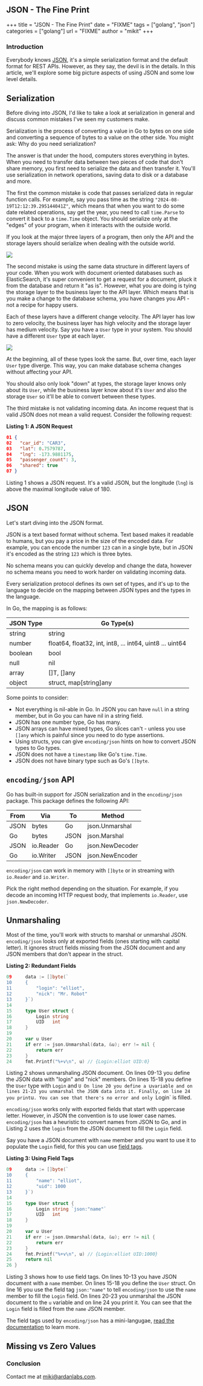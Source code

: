 ## JSON - The Fine Print
+++
title = "JSON - The Fine Print"
date = "FIXME"
tags = ["golang", "json"]
categories = ["golang"]
url = "FIXME"
author = "mikit"
+++

<!--
JSON

Serialization in general
    common mistakes: serialize inside, layers objects, validation
JSON Format
    textual, no schema
    size of 123

    types
    []byte, io.Reader/io.Writer
Exported names
    field tags
    Also -, omitempty, ...
Missing vs zero value
    ptr
    map[string]any, mapstructure
    default values
Custom serialization
    - built in support: time.Time, []byte
    - Value?
Streaming
Type pollution


-->

### Introduction

Everybody knows [JSON](https://www.json.org/), it's a simple serialization format and the default format for REST APIs.
However, as they say, the devil is in the details.
In this article, we'll explore some big picture aspects of using JSON and some low level details.

## Serialization

Before diving into JSON, I'd like to take a look at serialization in general and discuss common mistakes I've seen my customers make.

Serialization is the process of converting a value in Go to bytes on one side and converting a sequence of bytes to a value on the other side.
You might ask: Why do you need serialization?

The answer is that under the hood, computers stores everything in bytes.
When you need to transfer data between two pieces of code that don't share memory,
you first need to serialize the data and then transfer it.
You'll use serialization in network operations, saving data to disk or a database and more.

The first the common mistake is code that passes serialized data in regular function calls.
For example, say you pass time as the string `"2024-08-19T12:12:39.295144041Z"`,
which means that when you want to do some date related operations, say get the year, 
you need to call `time.Parse` to convert it back to a `time.Time` object.
You should serialize only at the "edges" of your program, when it interacts with the outside world.

If you look at the major three layers of a program, then only the API and the storage layers should serialize when dealing with the outside world.

![](layers.png)

The second mistake is using the same data structure in different layers of your code.
When you work with document oriented databases such as ElasticSearch,
it's super convenient to get a request for a document, pluck it from the database and return it "as is".
However, what you are doing is tying the storage layer to the business layer to the API layer.
Which means that is you make a change to the database schema, you have changes you API - not a recipe for happy users.

Each of these layers have a different change velocity.
The API layer has low to zero velocity, the business layer has high velocity and the storage layer has medium velocity.
Say you have a `User` type in your system.
You should have a different `User` type at each layer.

![](layers-user.png)

At the beginning, all of these types look the same.
But, over time, each layer `User` type diverge.
This way, you can make database schema changes without affecting your API.

You should also only look "down" at types, the storage layer knows only about its `User`,
while the business layer know about it's `User` and also the storage `User` so it'll be able to convert between these types.

The third mistake is not validating incoming data.
An income request that is valid JSON does not mean a valid request.
Consider the following request:

**Listing 1: A JSON Request**

```json
01 {
02   "car_id": "CAR3",
03   "lat": 0.7579787,
04   "lng": -173.9881175,
05   "passenger_count": 3,
06   "shared": true
07 }
```

Listing 1 shows a JSON request.
It's a valid JSON, but the longitude (`lng`) is above the maximal longitude value of 180.

## JSON

Let's start diving into the JSON format.

JSON is a text based format without schema.
Text based makes it readable to humans, but you pay a price in the size of the encoded data.
For example, you can encode the number `123` can in a single byte,
but in JSON it's encoded as the string `123` which is three bytes.

No schema means you can quickly develop and change the data,
however no schema means you need to work harder on validating incoming data.


Every serialization protocol defines its own set of types,
and it's up to the language to decide on the mapping between JSON types and the types in the language.

In Go, the mapping is as follows:

| JSON Type | Go Type(s)                                                  |
|-----------|-------------------------------------------------------------|
| string    | string                                                      |
| number    | float64, float32, int, int8, ... int64, uint8 ... uint64    |
| boolean   | bool                                                        |
| null      | nil                                                         |
| array     | []T, []any                                                  |
| object    | struct, map[string]any                                      |


Some points to consider:
- Not everything is nil-able in Go. In JSON you can have `null` in a string member, but in Go you can have nil in a string field.
- JSON has one number type, Go has many.
- JSON arrays can have mixed types, Go slices can't - unless you use `[]any` which is painful since you need to do type assertions.
- Using structs, you can give `encoding/json` hints on how to convert JSON types to Go types.
- JSON does not have a `timestamp` like Go's `time.Time`.
- JSON does not have binary type such as Go's `[]byte`.

## `encoding/json` API

Go has built-in support for JSON serialization and in the `encoding/json` package.
This package defines the following API:

| From | Via       |  To  | Method         |
|------|-----------|------|----------------|
| JSON | bytes     | Go   | json.Unmarshal |
| Go   | bytes     | JSON | json.Marshal   |
| JSON | io.Reader | Go   | json.NewDecoder |
| Go   | io.Writer | JSON | json.NewEncoder |

`encoding/json` can work in memory with `[]byte` or in streaming with `io.Reader` and `io.Writer`.

Pick the right method depending on the situation.
For example, if you decode an incoming HTTP request body, that implements `io.Reader`, use `json.NewDecoder`.

## Unmarshaling

Most of the time, you'll work with structs to marshal or unmarshal JSON.
`encoding/json` looks only at exported fields (ones starting with capital letter).
It ignores struct fields missing from the JSON document and any JSON members that don't appear in the struct.

**Listing 2: Redundant Fields**

```go
09     data := []byte(`
10     {
11         "login": "elliot",
12         "nick": "Mr. Robot"
13     }`)
14 
15     type User struct {
16         Login string
17         UID   int
18     }
19 
20     var u User
21     if err := json.Unmarshal(data, &u); err != nil {
22         return err
23     }
24     fmt.Printf("%+v\n", u) // {Login:elliot UID:0}
```

Listing 2 shows unmarshaling JSON document.
On lines 09-13 you define the JSON data with "login" and "nick" members.
On lines 15-18 you define the `User` type with `Login` and `U
On line 20 you define a `u` variable and on lines 21-23 you unmarshal the JSON data into it.
Finally, on line 24 you print `u`. You can see that there's no error and only `Login` is filled.

`encoding/json` works only with exported fields that start with uppercase letter.
However, in JSON the convention is to use lower case names.
`encoding/json` has a heuristic to convert names from JSON to Go,
and in Listing 2 uses the `login` from the JSON document to fill the `Login` field.

Say you have a JSON document with `name` member and you want to use it to populate the `Login` field,
for this you can use [field tags](FIXME).

**Listing 3: Using Field Tags**

```go
09     data := []byte(`
10     {
11         "name": "elliot",
12         "uid": 1000
13     }`)
14 
15     type User struct {
16         Login string `json:"name"`
17         UID   int
18     }
19 
20     var u User
21     if err := json.Unmarshal(data, &u); err != nil {
22         return err
23     }
24     fmt.Printf("%+v\n", u) // {Login:elliot UID:1000}
25     return nil
26 }
```

Listing 3 shows how to use field tags.
On lines 10-13 you have JSON document with a `name` member.
On lines 15-18 you define the `User` struct.
On line 16 you use the field tag `json:"name"` to tell `encoding/json` to use the `name` member to fill the `Login` field.
On lines 20-23 you unmarshal the JSON document to the `u` variable and on line 24 you print it.
You can see that the `Login` field is filled from the `name` JSON member.

The field tags used by `encoding/json` has a mini-langugae, [read the documentation](FIXME) to learn more.

## Missing vs Zero Values

### Conclusion

Contact me at [miki@ardanlabs.com](mailto:miki@ardanlabs.com).


